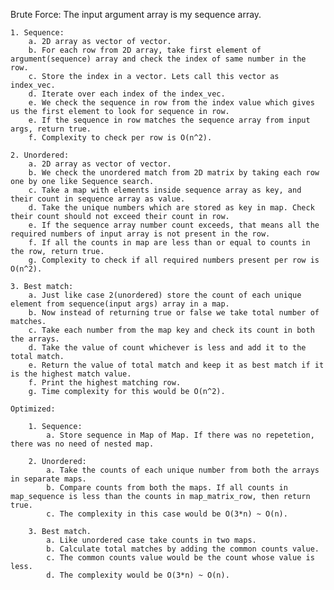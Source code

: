 
Brute Force:
    The input argument array is my sequence array.

    1. Sequence: 
        a. 2D array as vector of vector.
        b. For each row from 2D array, take first element of argument(sequence) array and check the index of same number in the row.
        c. Store the index in a vector. Lets call this vector as index_vec.
        d. Iterate over each index of the index_vec.
        e. We check the sequence in row from the index value which gives us the first element to look for sequence in row.
        e. If the sequence in row matches the sequence array from input args, return true.
        f. Complexity to check per row is O(n^2).

    2. Unordered:
        a. 2D array as vector of vector.
        b. We check the unordered match from 2D matrix by taking each row one by one like Sequence search.
        c. Take a map with elements inside sequence array as key, and their count in sequence array as value.
        d. Take the unique numbers which are stored as key in map. Check their count should not exceed their count in row.
        e. If the sequence array number count exceeds, that means all the required numbers of input array is not present in the row.
        f. If all the counts in map are less than or equal to counts in the row, return true.
        g. Complexity to check if all required numbers present per row is O(n^2).

    3. Best match:
        a. Just like case 2(unordered) store the count of each unique element from sequence(input args) array in a map.
        b. Now instead of returning true or false we take total number of matches.
        c. Take each number from the map key and check its count in both the arrays.
        d. Take the value of count whichever is less and add it to the total match.
        e. Return the value of total match and keep it as best match if it is the highest match value.
        f. Print the highest matching row.
        g. Time complexity for this would be O(n^2).

    Optimized:

        1. Sequence:
            a. Store sequence in Map of Map. If there was no repetetion, there was no need of nested map.

        2. Unordered:
            a. Take the counts of each unique number from both the arrays in separate maps.
            b. Compare counts from both the maps. If all counts in map_sequence is less than the counts in map_matrix_row, then return true.
            c. The complexity in this case would be O(3*n) ~ O(n).

        3. Best match.
            a. Like unordered case take counts in two maps.
            b. Calculate total matches by adding the common counts value.
            c. The common counts value would be the count whose value is less.
            d. The complexity would be O(3*n) ~ O(n).
